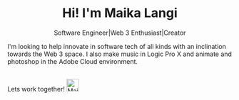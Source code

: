<h1 align="center">Hi! I'm Maika Langi</h1>

<p align='center'>Software Engineer|Web 3 Enthusiast|Creator</p>
I'm looking to help innovate in software tech of all kinds with an inclination towards the Web 3 space. I also make music in Logic Pro X and animate and photoshop in the Adobe Cloud environment.
<br/><br/>

Lets work together! <a href='https://www.linkedin.com/in/maika-langi-7ab038222/'><img alt="Maika Langi LinkedIn" width="28px" src="https://cdn-icons-png.flaticon.com/512/174/174857.png" /></a>
